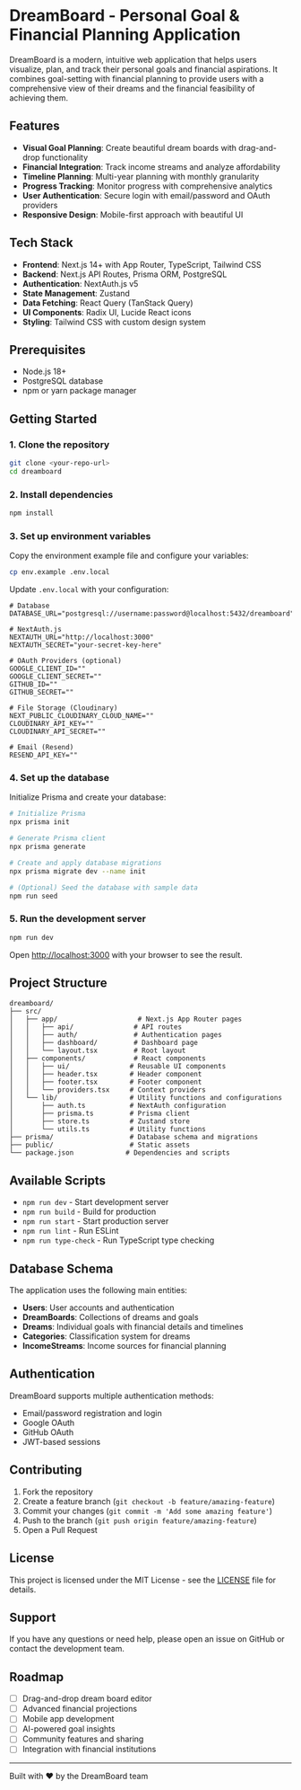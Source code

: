 # DreamBoard - Personal Goal & Financial Planning Application

DreamBoard is a modern, intuitive web application that helps users visualize, plan, and track their personal goals and financial aspirations. It combines goal-setting with financial planning to provide users with a comprehensive view of their dreams and the financial feasibility of achieving them.

## Features

- **Visual Goal Planning**: Create beautiful dream boards with drag-and-drop functionality
- **Financial Integration**: Track income streams and analyze affordability
- **Timeline Planning**: Multi-year planning with monthly granularity
- **Progress Tracking**: Monitor progress with comprehensive analytics
- **User Authentication**: Secure login with email/password and OAuth providers
- **Responsive Design**: Mobile-first approach with beautiful UI

## Tech Stack

- **Frontend**: Next.js 14+ with App Router, TypeScript, Tailwind CSS
- **Backend**: Next.js API Routes, Prisma ORM, PostgreSQL
- **Authentication**: NextAuth.js v5
- **State Management**: Zustand
- **Data Fetching**: React Query (TanStack Query)
- **UI Components**: Radix UI, Lucide React icons
- **Styling**: Tailwind CSS with custom design system

## Prerequisites

- Node.js 18+ 
- PostgreSQL database
- npm or yarn package manager

## Getting Started

### 1. Clone the repository

```bash
git clone <your-repo-url>
cd dreamboard
```

### 2. Install dependencies

```bash
npm install
```

### 3. Set up environment variables

Copy the environment example file and configure your variables:

```bash
cp env.example .env.local
```

Update `.env.local` with your configuration:

```env
# Database
DATABASE_URL="postgresql://username:password@localhost:5432/dreamboard"

# NextAuth.js
NEXTAUTH_URL="http://localhost:3000"
NEXTAUTH_SECRET="your-secret-key-here"

# OAuth Providers (optional)
GOOGLE_CLIENT_ID=""
GOOGLE_CLIENT_SECRET=""
GITHUB_ID=""
GITHUB_SECRET=""

# File Storage (Cloudinary)
NEXT_PUBLIC_CLOUDINARY_CLOUD_NAME=""
CLOUDINARY_API_KEY=""
CLOUDINARY_API_SECRET=""

# Email (Resend)
RESEND_API_KEY=""
```

### 4. Set up the database

Initialize Prisma and create your database:

```bash
# Initialize Prisma
npx prisma init

# Generate Prisma client
npx prisma generate

# Create and apply database migrations
npx prisma migrate dev --name init

# (Optional) Seed the database with sample data
npm run seed
```

### 5. Run the development server

```bash
npm run dev
```

Open [http://localhost:3000](http://localhost:3000) with your browser to see the result.

## Project Structure

```
dreamboard/
├── src/
│   ├── app/                    # Next.js App Router pages
│   │   ├── api/               # API routes
│   │   ├── auth/              # Authentication pages
│   │   ├── dashboard/         # Dashboard page
│   │   └── layout.tsx         # Root layout
│   ├── components/            # React components
│   │   ├── ui/               # Reusable UI components
│   │   ├── header.tsx        # Header component
│   │   ├── footer.tsx        # Footer component
│   │   └── providers.tsx     # Context providers
│   └── lib/                  # Utility functions and configurations
│       ├── auth.ts           # NextAuth configuration
│       ├── prisma.ts         # Prisma client
│       ├── store.ts          # Zustand store
│       └── utils.ts          # Utility functions
├── prisma/                   # Database schema and migrations
├── public/                   # Static assets
└── package.json             # Dependencies and scripts
```

## Available Scripts

- `npm run dev` - Start development server
- `npm run build` - Build for production
- `npm run start` - Start production server
- `npm run lint` - Run ESLint
- `npm run type-check` - Run TypeScript type checking

## Database Schema

The application uses the following main entities:

- **Users**: User accounts and authentication
- **DreamBoards**: Collections of dreams and goals
- **Dreams**: Individual goals with financial details and timelines
- **Categories**: Classification system for dreams
- **IncomeStreams**: Income sources for financial planning

## Authentication

DreamBoard supports multiple authentication methods:

- Email/password registration and login
- Google OAuth
- GitHub OAuth
- JWT-based sessions

## Contributing

1. Fork the repository
2. Create a feature branch (`git checkout -b feature/amazing-feature`)
3. Commit your changes (`git commit -m 'Add some amazing feature'`)
4. Push to the branch (`git push origin feature/amazing-feature`)
5. Open a Pull Request

## License

This project is licensed under the MIT License - see the [LICENSE](LICENSE) file for details.

## Support

If you have any questions or need help, please open an issue on GitHub or contact the development team.

## Roadmap

- [ ] Drag-and-drop dream board editor
- [ ] Advanced financial projections
- [ ] Mobile app development
- [ ] AI-powered goal insights
- [ ] Community features and sharing
- [ ] Integration with financial institutions

---

Built with ❤️ by the DreamBoard team
